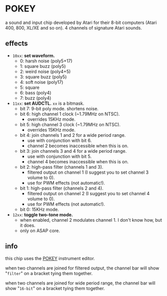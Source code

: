 # POKEY

a sound and input chip developed by Atari for their 8-bit computers (Atari 400, 800, XL/XE and so on). 4 channels of signature Atari sounds.

## effects

- `10xx`: **set waveform.**
  - 0: harsh noise (poly5+17)
  - 1: square buzz (poly5)
  - 2: weird noise (poly4+5)
  - 3: square buzz (poly5)
  - 4: soft noise (poly17)
  - 5: square
  - 6: bass (poly4)
  - 7: buzz (poly4)
- `11xx`: **set AUDCTL.** `xx` is a bitmask.
  - bit 7: 9-bit poly mode. shortens noise.
  - bit 6: high channel 1 clock (~1.79MHz on NTSC).
    - overrides 15KHz mode.
  - bit 5: high channel 3 clock (~1.79MHz on NTSC).
    - overrides 15KHz mode.
  - bit 4: join channels 1 and 2 for a wide period range.
    - use with conjunction with bit 6.
    - channel 2 becomes inaccessible when this is on.
  - bit 3: join channels 3 and 4 for a wide period range.
    - use with conjunction with bit 5.
    - channel 4 becomes inaccessible when this is on.
  - bit 2: high-pass filter (channels 1 and 3).
    - filtered output on channel 1 (I suggest you to set channel 3 volume to 0).
    - use for PWM effects (not automatic!).
  - bit 1: high-pass filter (channels 2 and 4).
    - filtered output on channel 2 (I suggest you to set channel 4 volume to 0).
    - use for PWM effects (not automatic!).
  - bit 0: 15KHz mode.
- `12xx`: **toggle two-tone mode.**
  - when enabled, channel 2 modulates channel 1. I don't know how, but it does.
  - only on ASAP core.

## info

this chip uses the [POKEY](../4-instrument/pokey.md) instrument editor.

when two channels are joined for filtered output, the channel bar will show "`filter`" on a bracket tying them together.

when two channels are joined for wide period range, the channel bar will show "`16-bit`" on a bracket tying them together.
